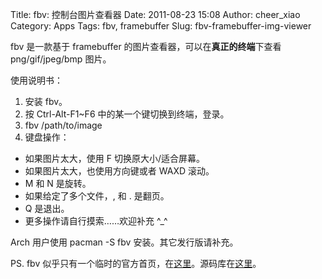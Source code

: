 Title: fbv: 控制台图片查看器
Date: 2011-08-23 15:08
Author: cheer_xiao
Category: Apps
Tags: fbv, framebuffer
Slug: fbv-framebuffer-img-viewer

fbv 是一款基于 framebuffer 的图片查看器，可以在**真正的终端**下查看
png/gif/jpeg/bmp 图片。

使用说明书：

1.  安装 fbv。
2.  按 Ctrl-Alt-F1~F6 中的某一个键切换到终端，登录。
3.  fbv /path/to/image
4.  键盘操作：

-   如果图片太大，使用 F 切换原大小/适合屏幕。
-   如果图片太大，也使用方向键或者 WAXD 滚动。
-   M 和 N 是旋转。
-   如果给定了多个文件，, 和 . 是翻页。
-   Q 是退出。
-   更多操作请自行摸索……欢迎补充 ^\_^

Arch 用户使用 pacman -S fbv 安装。其它发行版请补充。

PS. fbv
似乎只有一个临时的官方首页，在[这里](http://www.eclis.ch/fbv/ "fbv 临时主页")。源码库在[这里](http://repo.or.cz/w/fbv.git "fbv 源码库")。
